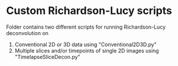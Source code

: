 # Custom Richardson-Lucy scripts

Folder contains two different scripts for running Richardson-Lucy deconvolution on 
1. Conventional 2D or 3D data using "Conventional2D3D.py"
2. Multiple slices and/or timepoints of single 2D images using "TimelapseSliceDecon.py"
